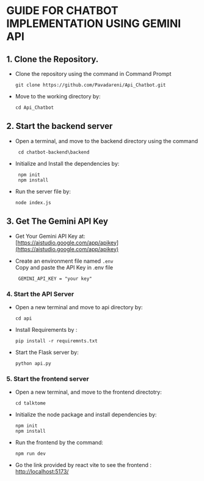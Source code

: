 # GUIDE FOR CHATBOT IMPLEMENTATION USING GEMINI API
## 1. Clone the Repository.
- Clone the repository using the command in Command Prompt  
   ```
  git clone https://github.com/Pavadareni/Api_Chatbot.git
   ```
   
- Move to the working directory by:  
    ```
    cd Api_Chatbot 
    ```
    
## 2. Start the backend server
- Open a terminal, and move to the backend directory using the command
  ```
   cd chatbot-backend\backend
  ```    
  
- Initialize and Install the dependencies by:   
  ```
   npm init    
   npm install
  ```
 
- Run the server file by:      
  ```
  node index.js
  ```
    
## 3. Get The Gemini API Key
- Get Your Gemini API Key at:  
   [https://aistudio.google.com/app/apikey](https://aistudio.google.com/app/apikey)

- Create an environment file named ```.env```      
  Copy and paste the API Key in .env file
  ```
   GEMINI_API_KEY = "your key"
  ```
  
### 4. Start the API Server
- Open a new terminal and move to api directory by:
  ```
  cd api
  ```

- Install Requirements by :    
  ```
  pip install -r requiremnts.txt
  ```

- Start the Flask server by:    
  ```
  python api.py
  ```

### 5. Start the frontend server
- Open a new terminal, and move to the frontend directotry:
  
  ```
  cd talktome
  ```

- Initialize the node package and install dependencies by:
    
  ```
  npm init  
  npm install  
  ```

- Run the frontend by the command:
  
  ```
  npm run dev 
  ```

- Go the link provided by react vite to see the frontend :
    [http://localhost:5173/](http://localhost:5173/)
    
